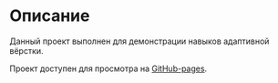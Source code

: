 # Описание

Данный проект выполнен для демонстрации навыков адаптивной вёрстки.

Проект доступен для просмотра на [GitHub-pages](https://tbsthemountainssay.github.io/Elon-Musk-Layout/).

